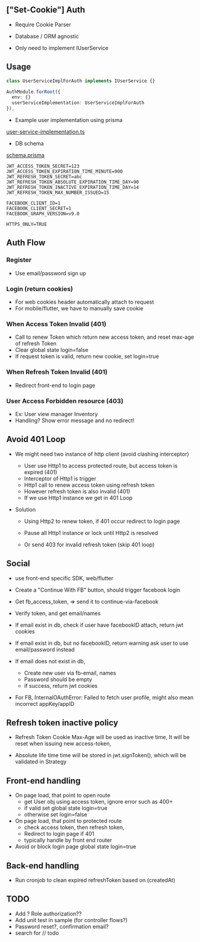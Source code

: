 ## ["Set-Cookie"] Auth

- Require Cookie Parser

- Database / ORM agnostic

- Only need to implement IUserService

## Usage

```typescript
class UserServiceImplForAuth implements IUserService {}

AuthModule.forRoot({
  env: {}
  userServiceImplementation: UserServiceImplForAuth
}),
```

- Example user implementation using prisma

[user-service-implementation.ts](https://github.com/vh13294/nestjs-auth-module/blob/main/sample/src/authModule/user-service-implementation.ts)

- DB schema

[schema.prisma](https://github.com/vh13294/nestjs-auth-module/blob/main/sample/prisma/schema.prisma)

```ENV
JWT_ACCESS_TOKEN_SECRET=123
JWT_ACCESS_TOKEN_EXPIRATION_TIME_MINUTE=900
JWT_REFRESH_TOKEN_SECRET=abc
JWT_REFRESH_TOKEN_ABSOLUTE_EXPIRATION_TIME_DAY=90
JWT_REFRESH_TOKEN_INACTIVE_EXPIRATION_TIME_DAY=14
JWT_REFRESH_TOKEN_MAX_NUMBER_ISSUED=15

FACEBOOK_CLIENT_ID=1
FACEBOOK_CLIENT_SECRET=1
FACEBOOK_GRAPH_VERSION=v9.0

HTTPS_ONLY=TRUE
```

## Auth Flow

### Register

- Use email/password sign up

### Login (return cookies)

- For web cookies header automatically attach to request
- For mobile/flutter, we have to manually save cookie

### When Access Token Invalid (401)

- Call to renew Token which return new access token,
  and reset max-age of refresh Token
- Clear global state login=false
- If request token is valid, return new cookie, set login=true

### When Refresh Token Invalid (401)

- Redirect front-end to login page

### User Access Forbidden resource (403)

- Ex: User view manager Inventory
- Handling? Show error message and no redirect!

## Avoid 401 Loop

- We might need two instance of http client (avoid clashing interceptor)

  - User use Http1 to access protected route, but access token is expired (401)
  - Interceptor of Http1 is trigger
  - Http1 call to renew access token using refresh token
  - However refresh token is also invalid (401)
  - If we use Http1 instance we get in 401 Loop

- Solution

  - Using Http2 to renew token, if 401 occur redirect to login page
  - Pause all Http1 instance or lock until Http2 is resolved

  - Or send 403 for invalid refresh token (skip 401 loop)

## Social

- use front-end specific SDK, web/flutter
- Create a "Continue With FB" button, should trigger facebook login
- Get fb_access_token, => send it to continue-via-facebook
- Verify token, and get email/names
- If email exist in db, check if user have facebookID attach, return jwt cookies
- If email exist in db, but no facebookID, return warning ask user to use email/password instead
- If email does not exist in db,

  - Create new user via fb-email, names
  - Password should be empty
  - if success, return jwt cookies

- For FB, InternalOAuthError: Failed to fetch user profile, might also mean incorrect appKey/appID

## Refresh token inactive policy

- Refresh Token Cookie Max-Age will be used as inactive time,
  It will be reset when issuing new access-token,

- Absolute life time time will be stored in jwt.signToken(),
  which will be validated in Strategy

## Front-end handling

- On page load, that point to open route
  - get User obj using access token, ignore error such as 400+
  - if valid set global state login=true
  - otherwise set login=false
- On page load, that point to protected route
  - check access token, then refresh token,
  - Redirect to login page if 401
  - typically handle by front end router
- Avoid or block login page global state login=true

## Back-end handling

- Run cronjob to clean expired refreshToken based on (createdAt)

## TODO

- Add ? Role authorization??
- Add unit test in sample (for controller flows?)
- Password reset?, confirmation email?
- search for // todo
